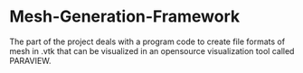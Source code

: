 # Mesh-Generation-Framework
The part of the project deals with a program code to create file formats of mesh in .vtk that can be visualized in an opensource visualization tool called PARAVIEW.
